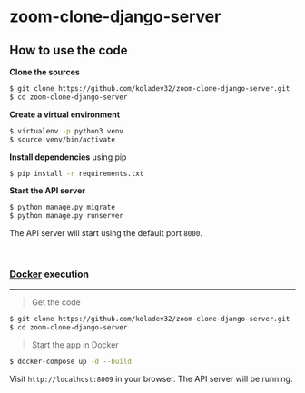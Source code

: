 # zoom-clone-django-server
## How to use the code

**Clone the sources**

```bash
$ git clone https://github.com/koladev32/zoom-clone-django-server.git
$ cd zoom-clone-django-server
```

**Create a virtual environment**

```bash
$ virtualenv -p python3 venv
$ source venv/bin/activate
```

**Install dependencies** using pip

```bash
$ pip install -r requirements.txt
```

**Start the API server** 

```bash
$ python manage.py migrate
$ python manage.py runserver
```

The API server will start using the default port `8000`.


<br />

### [Docker](https://www.docker.com/) execution
---

> Get the code

```bash
$ git clone https://github.com/koladev32/zoom-clone-django-server.git
$ cd zoom-clone-django-server
```

> Start the app in Docker

```bash
$ docker-compose up -d --build
```

Visit `http://localhost:8009` in your browser. The API server will be running.
